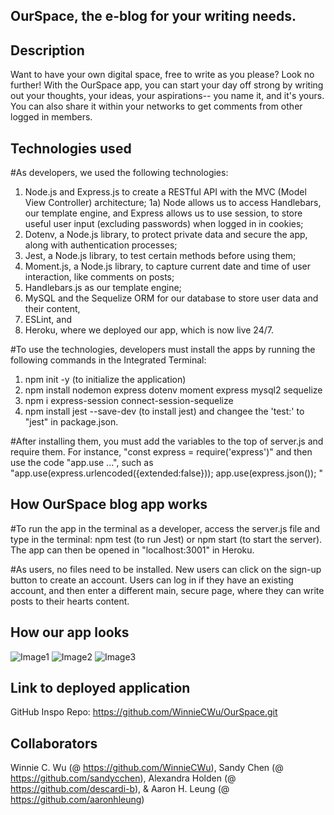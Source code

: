 ## OurSpace, the e-blog for your writing needs.

## Description

Want to have your own digital space, free to write as you please? Look no further!
With the OurSpace app, you can start your day off strong by writing out your thoughts, your ideas, your aspirations-- you name it, and it's yours. You can also share it within your networks to get comments from other logged in members.

## Technologies used

#As developers, we used the following technologies:

1. Node.js and Express.js to create a RESTful API with the MVC (Model View Controller) architecture;
   1a) Node allows us to access Handlebars, our template engine, and Express allows us to use session, to store useful user input (excluding passwords) when logged in in cookies;
2. Dotenv, a Node.js library, to protect private data and secure the app, along with authentication processes;
3. Jest, a Node.js library, to test certain methods before using them;
4. Moment.js, a Node.js library, to capture current date and time of user interaction, like comments on posts;
5. Handlebars.js as our template engine;
6. MySQL and the Sequelize ORM for our database to store user data and their content, 
7. ESLint, and
8. Heroku, where we deployed our app, which is now live 24/7.

#To use the technologies, developers must install the apps by running the following commands in the Integrated Terminal:

1. npm init -y (to initialize the application)
2. npm install nodemon express dotenv moment express mysql2 sequelize
3. npm i express-session connect-session-sequelize
4. npm install jest --save-dev (to install jest) and changee the 'test:' to "jest" in package.json.

#After installing them, you must add the variables to the top of server.js and require them. For instance, "const express = require('express')" and then use the code "app.use ...", such as "app.use(express.urlencoded({extended:false})); app.use(express.json()); "

## How OurSpace blog app works

#To run the app in the terminal as a developer, access the server.js file and type in the terminal: npm test (to run Jest) or npm start (to start the server). The app can then be opened in "localhost:3001" in Heroku.

#As users, no files need to be installed. New users can click on the sign-up button to create an account. Users can log in if they have an existing account, and then enter a different main, secure page, where they can write posts to their hearts content.

## How our app looks

![Image1](/assets/images/ourspace1.png)
![Image2](/assets/images/ourspace2.png)
![Image3](/assets/images/ourspace3.png)

## Link to deployed application

GitHub Inspo Repo: https://github.com/WinnieCWu/OurSpace.git

## Collaborators

Winnie C. Wu (@ https://github.com/WinnieCWu),
Sandy Chen (@ https://github.com/sandycchen),
Alexandra Holden (@ https://github.com/descardi-b), &
Aaron H. Leung (@ https://github.com/aaronhleung)
